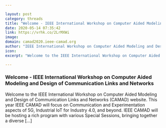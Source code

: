 ```yaml
---

layout: post
category: threads
title: "Welcome - IEEE International Workshop on Computer Aided Modeling and Design of Communication Links and Networks"
date: 2020-05-14 07:35:42
link: https://vrhk.co/2LrMXWi
image: 
domain: camad2020.ieee-camad.org
author: "IEEE International Workshop on Computer Aided Modeling and Design of Communication Links and Networks"
icon: 
excerpt: "Welcome to the IEEE International Workshop on Computer Aided Modeling and Design of Communication Links and Networks (CAMAD) website. This year IEEE CAMAD will focus on Communication and Experimentation aspects of 5G, Industrial IoT for Industry 4.0, and beyond. IEEE CAMAD will be hosting a rich program with various Special Sessions, bringing together a diverse […]"

---
```


### Welcome - IEEE International Workshop on Computer Aided Modeling and Design of Communication Links and Networks

Welcome to the IEEE International Workshop on Computer Aided Modeling and Design of Communication Links and Networks (CAMAD) website. This year IEEE CAMAD will focus on Communication and Experimentation aspects of 5G, Industrial IoT for Industry 4.0, and beyond. IEEE CAMAD will be hosting a rich program with various Special Sessions, bringing together a diverse […]